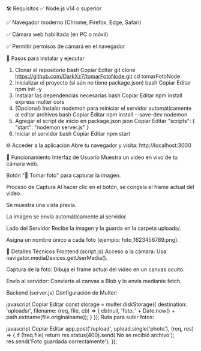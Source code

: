 🛠 Requisitos
✅ Node.js v14 o superior

✅ Navegador moderno (Chrome, Firefox, Edge, Safari)

✅ Cámara web habilitada (en PC o móvil)

✅ Permitir permisos de cámara en el navegador

🚀 Pasos para instalar y ejecutar
1. Clonar el repositorio
bash
Copiar
Editar
git clone https://github.com/DarkXz7/tomarFotoNode.git
cd tomarFotoNode
2. Inicializar el proyecto (si aún no tiene package.json)
bash
Copiar
Editar
npm init -y
3. Instalar las dependencias necesarias
bash
Copiar
Editar
npm install express multer cors
4. (Opcional) Instalar nodemon para reiniciar el servidor automáticamente al editar archivos
bash
Copiar
Editar
npm install --save-dev nodemon
5. Agregar el script de inicio en package.json
json
Copiar
Editar
"scripts": {
  "start": "nodemon server.js"
}
6. Iniciar el servidor
bash
Copiar
Editar
npm start


🌐 Acceder a la aplicación
Abre tu navegador y visita:
http://localhost:3000

🎯 Funcionamiento
Interfaz de Usuario
Muestra un video en vivo de tu cámara web.

Botón "📸 Tomar foto" para capturar la imagen.

Proceso de Captura
Al hacer clic en el botón, se congela el frame actual del video.

Se muestra una vista previa.

La imagen se envía automáticamente al servidor.

Lado del Servidor
Recibe la imagen y la guarda en la carpeta uploads/.

Asigna un nombre único a cada foto (ejemplo: foto_1623456789.png).

🧠 Detalles Técnicos
Frontend (script.js)
Acceso a la cámara:
Usa navigator.mediaDevices.getUserMedia().

Captura de la foto:
Dibuja el frame actual del video en un canvas oculto.

Envío al servidor:
Convierte el canvas a Blob y lo envía mediante fetch.

Backend (server.js)
Configuración de Multer:

javascript
Copiar
Editar
const storage = multer.diskStorage({
  destination: 'uploads/',
  filename: (req, file, cb) => {
    cb(null, 'foto_' + Date.now() + path.extname(file.originalname));
  }
});
Ruta para subir fotos:

javascript
Copiar
Editar
app.post('/upload', upload.single('photo'), (req, res) => {
  if (!req.file) return res.status(400).send('No se recibió archivo');
  res.send('Foto guardada correctamente');
});